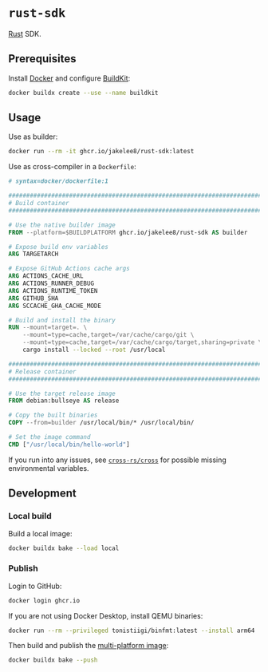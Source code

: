 # `rust-sdk`

[Rust][rust] SDK.

## Prerequisites

Install [Docker][docker] and configure [BuildKit][buildkit]:

```sh
docker buildx create --use --name buildkit
```

## Usage

Use as builder:

```sh
docker run --rm -it ghcr.io/jakelee8/rust-sdk:latest
```

Use as cross-compiler in a `Dockerfile`:

```dockerfile
# syntax=docker/dockerfile:1

#############################################################################
# Build container                                                           #
#############################################################################

# Use the native builder image
FROM --platform=$BUILDPLATFORM ghcr.io/jakelee8/rust-sdk AS builder

# Expose build env variables
ARG TARGETARCH

# Expose GitHub Actions cache args
ARG ACTIONS_CACHE_URL
ARG ACTIONS_RUNNER_DEBUG
ARG ACTIONS_RUNTIME_TOKEN
ARG GITHUB_SHA
ARG SCCACHE_GHA_CACHE_MODE

# Build and install the binary
RUN --mount=target=. \
    --mount=type=cache,target=/var/cache/cargo/git \
    --mount=type=cache,target=/var/cache/cargo/target,sharing=private \
    cargo install --locked --root /usr/local

#############################################################################
# Release container                                                         #
#############################################################################

# Use the target release image
FROM debian:bullseye AS release

# Copy the built binaries
COPY --from=builder /usr/local/bin/* /usr/local/bin/

# Set the image command
CMD ["/usr/local/bin/hello-world"]
```

If you run into any issues, see [`cross-rs/cross`][cross] for possible missing
environmental variables.

## Development

### Local build

Build a local image:

```sh
docker buildx bake --load local
```

### Publish

Login to GitHub:

```sh
docker login ghcr.io
```

If you are not using Docker Desktop, install QEMU binaries:

```sh
docker run --rm --privileged tonistiigi/binfmt:latest --install arm64
```

Then build and publish the [multi-platform image][docker-multiplatform]:

```sh
docker buildx bake --push
```

[buildkit]: https://github.com/moby/buildkit
[cross]: https://github.com/cross-rs/cross
[docker-multiplatform]: https://docs.docker.com/build/buildx/multiplatform-images/
[docker]: https://www.docker.com/get-started/
[rust]: https://www.rust-lang.org
